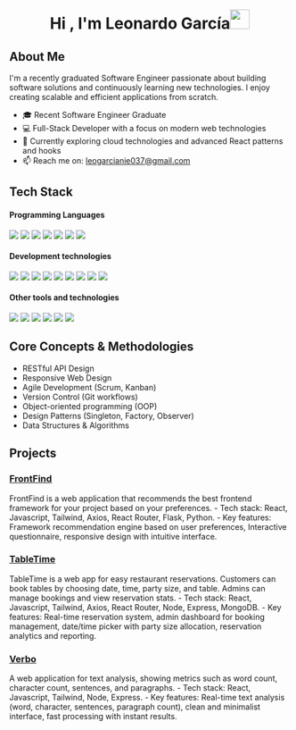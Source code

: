 <h1 align="center"><b>Hi , I'm Leonardo García</b><img src="https://media.giphy.com/media/hvRJCLFzcasrR4ia7z/giphy.gif" width="35"></h1>
<!--  -->

## About Me
I'm a recently graduated Software Engineer passionate about building software solutions and continuously learning new technologies. I enjoy creating scalable and efficient applications from scratch.
- 🎓 Recent Software Engineer Graduate
- 💻 Full-Stack Developer with a focus on modern web technologies
- 🌱 Currently exploring cloud technologies and advanced React patterns and hooks
- 📫 Reach me on: leogarcianie037@gmail.com

## Tech Stack
<h4> Programming Languages </h4>
<span> 
  <img src="https://img.shields.io/badge/javascript-%23323330.svg?style=for-the-badge&logo=javascript&logoColor=%23F7DF1E"/>
  <img src="https://img.shields.io/badge/html5-%23E34F26.svg?style=for-the-badge&logo=html5&logoColor=white"/>
  <img src="https://img.shields.io/badge/css3-%231572B6.svg?style=for-the-badge&logo=css3&logoColor=white"/>
  <img src="https://img.shields.io/badge/typescript-%23007ACC.svg?style=for-the-badge&logo=typescript&logoColor=white"/>
  <img src="https://img.shields.io/badge/java-%23ED8B00.svg?style=for-the-badge&logo=openjdk&logoColor=white"/>
  <img src="https://img.shields.io/badge/python-3670A0?style=for-the-badge&logo=python&logoColor=ffdd54"/>
  <img src="https://img.shields.io/badge/dart-%230175C2.svg?style=for-the-badge&logo=dart&logoColor=white"/>
</span>

<h4> Development technologies </h4>
<span> 
  <img src="https://img.shields.io/badge/react-%2320232a.svg?style=for-the-badge&logo=react&logoColor=%2361DAFB"/>
  <img src="https://img.shields.io/badge/Next-black?style=for-the-badge&logo=next.js&logoColor=white"/>
  <img src="https://img.shields.io/badge/tailwindcss-%2338B2AC.svg?style=for-the-badge&logo=tailwind-css&logoColor=white"/>
  <img src="https://img.shields.io/badge/node.js-6DA55F?style=for-the-badge&logo=node.js&logoColor=white"/>
  <img src="https://img.shields.io/badge/express.js-%23404d59.svg?style=for-the-badge&logo=express&logoColor=%2361DAFB"/>
  <img src="https://img.shields.io/badge/MongoDB-%234ea94b.svg?style=for-the-badge&logo=mongodb&logoColor=white"/>
  <img src="https://img.shields.io/badge/mysql-4479A1.svg?style=for-the-badge&logo=mysql&logoColor=white"/>
  <img src="https://img.shields.io/badge/Flutter-%2302569B.svg?style=for-the-badge&logo=Flutter&logoColor=white"/>
  <img src="https://img.shields.io/badge/flask-%23000.svg?style=for-the-badge&logo=flask&logoColor=white"/>
</span>

<h4> Other tools and technologies </h4>
<span> 
  <img src="https://img.shields.io/badge/Visual%20Studio%20Code-0078d7.svg?style=for-the-badge&logo=visual-studio-code&logoColor=white"/>
  <img src="https://img.shields.io/badge/git-%23F05033.svg?style=for-the-badge&logo=git&logoColor=white"/>
  <img src="https://img.shields.io/badge/NPM-%23CB3837.svg?style=for-the-badge&logo=npm&logoColor=white"/>
  <img src="https://img.shields.io/badge/Postman-FF6C37?style=for-the-badge&logo=postman&logoColor=white"/>
  <img src="https://img.shields.io/badge/figma-%23F24E1E.svg?style=for-the-badge&logo=figma&logoColor=white"/>
  <img src="https://img.shields.io/badge/Notion-%23000000.svg?style=for-the-badge&logo=notion&logoColor=white"/>
</span>

## Core Concepts & Methodologies
- RESTful API Design
- Responsive Web Design
- Agile Development (Scrum, Kanban)
- Version Control (Git workflows)
- Object-oriented programming (OOP)
- Design Patterns (Singleton, Factory, Observer)
- Data Structures & Algorithms

## Projects
<h3><a href="https://github.com/leo-garcianie/front-find">FrontFind</a></h3>
FrontFind is a web application that recommends the best frontend framework for your project based on your preferences.
- Tech stack: React, Javascript, Tailwind, Axios, React Router, Flask, Python.
- Key features: Framework recommendation engine based on user preferences, Interactive questionnaire, responsive design with intuitive interface.

<h3><a href="https://github.com/leo-garcianie/table-time">TableTime</a></h3>
TableTime is a web app for easy restaurant reservations. Customers can book tables by choosing date, time, party size, and table. Admins can manage bookings and view reservation stats.
- Tech stack: React, Javascript, Tailwind, Axios, React Router, Node, Express, MongoDB.
- Key features: Real-time reservation system, admin dashboard for booking management, date/time picker with party size allocation, reservation analytics and reporting.

<h3><a href="https://github.com/leo-garcianie/verbo-app">Verbo</a></h3>
A web application for text analysis, showing metrics such as word count, character count, sentences, and paragraphs.
- Tech stack: React, Javascript, Tailwind, Node, Express.
- Key features: Real-time text analysis (word, character, sentences, paragraph count), clean and minimalist interface, fast processing with instant results.
